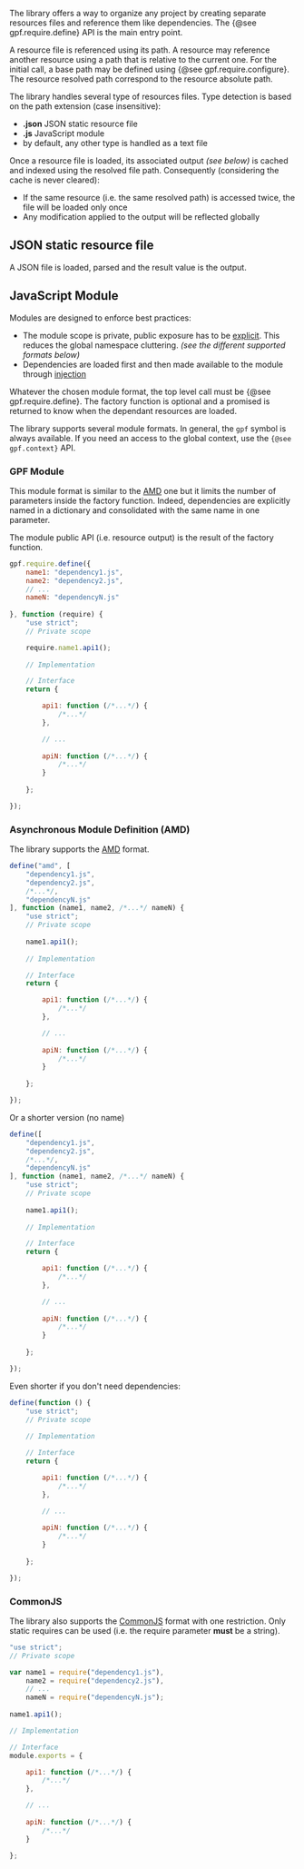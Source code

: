 The library offers a way to organize any project by creating separate resources files and reference them
like dependencies. The {@see gpf.require.define} API is the main entry point. 

A resource file is referenced using its path. A resource may reference another resource using a path that is relative
to the current one. For the initial call, a base path may be defined using {@see gpf.require.configure}.
The resource resolved path correspond to the resource absolute path.

The library handles several type of resources files. Type detection is based on the path extension (case insensitive):
- **.json** JSON static resource file
- **.js** JavaScript module
- by default, any other type is handled as a text file

Once a resource file is loaded, its associated output *(see below)* is cached and indexed using the resolved file path.
Consequently (considering the cache is never cleared):
- If the same resource (i.e. the same resolved path) is accessed twice, the file will be loaded only once
- Any modification applied to the output will be reflected globally
  
## JSON static resource file

A JSON file is loaded, parsed and the result value is the output.

## JavaScript Module

Modules are designed to enforce best practices:
- The module scope is private, public exposure has to be
[explicit](https://carldanley.com/js-revealing-module-pattern/). This reduces the global namespace cluttering.
 *(see the different supported formats below)* 
- Dependencies are loaded first and then made available to the module through
[injection](https://en.wikipedia.org/wiki/Dependency_injection)

Whatever the chosen module format, the top level call must be {@see gpf.require.define}.
The factory function is optional and a promised is returned to know when the dependant resources are loaded.

The library supports several module formats. In general, the `gpf` symbol is always available.
If you need an access to the global context, use the `{@see gpf.context}` API.

### GPF Module

This module format is similar to the [AMD](https://en.wikipedia.org/wiki/Asynchronous_module_definition) one but
it limits the number of parameters inside the factory function. Indeed, dependencies are explicitly named in a
dictionary and consolidated with the same name in one parameter.

The module public API (i.e. resource output) is the result of the factory function.

```javascript
gpf.require.define({
    name1: "dependency1.js",
    name2: "dependency2.js",
    // ...
    nameN: "dependencyN.js"
    
}, function (require) {
    "use strict";
    // Private scope

    require.name1.api1();
    
    // Implementation

    // Interface
    return {

        api1: function (/*...*/) {
            /*...*/
        },

        // ...
        
        apiN: function (/*...*/) {
            /*...*/
        }
        
    };

});
```
 
### Asynchronous Module Definition (AMD)

The library supports the [AMD](https://en.wikipedia.org/wiki/Asynchronous_module_definition) format.

```javascript
define("amd", [
    "dependency1.js",
    "dependency2.js",
    /*...*/,
    "dependencyN.js"
], function (name1, name2, /*...*/ nameN) {
    "use strict";
    // Private scope
    
    name1.api1();
    
    // Implementation

    // Interface
    return {

        api1: function (/*...*/) {
            /*...*/
        },

        // ...
        
        apiN: function (/*...*/) {
            /*...*/
        }
        
    };

});
```

Or a shorter version (no name)

```javascript
define([
    "dependency1.js",
    "dependency2.js",
    /*...*/,
    "dependencyN.js"
], function (name1, name2, /*...*/ nameN) {
    "use strict";
    // Private scope
    
    name1.api1();
    
    // Implementation

    // Interface
    return {

        api1: function (/*...*/) {
            /*...*/
        },

        // ...
        
        apiN: function (/*...*/) {
            /*...*/
        }
        
    };

});
```

Even shorter if you don't need dependencies:

```javascript
define(function () {
    "use strict";
    // Private scope
    
    // Implementation

    // Interface
    return {

        api1: function (/*...*/) {
            /*...*/
        },

        // ...
        
        apiN: function (/*...*/) {
            /*...*/
        }
        
    };

});
```

### CommonJS

The library also supports the [CommonJS](https://en.wikipedia.org/wiki/CommonJS) format with one restriction.
Only static requires can be used (i.e. the require parameter **must** be a string).

```javascript
"use strict";
// Private scope

var name1 = require("dependency1.js"),
    name2 = require("dependency2.js"),
    // ...
    nameN = require("dependencyN.js");
    
name1.api1();

// Implementation

// Interface
module.exports = {

    api1: function (/*...*/) {
        /*...*/
    },

    // ...
    
    apiN: function (/*...*/) {
        /*...*/
    }

};
```
